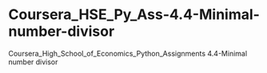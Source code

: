 # Coursera_HSE_Py_Ass-4.4-Minimal-number-divisor
Coursera_High_School_of_Economics_Python_Assignments 4.4-Minimal number divisor
